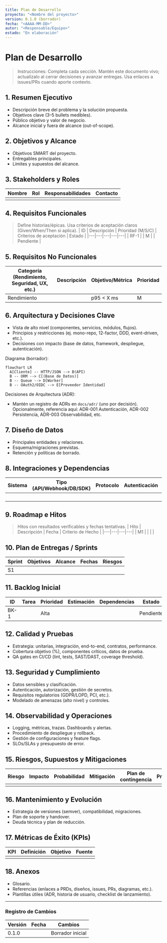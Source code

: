 ```yaml
---
title: Plan de Desarrollo
proyecto: "<Nombre del proyecto>"
version: 0.1.0 (borrador)
fecha: "<AAAA-MM-DD>"
autor: "<Responsable/Equipo>"
estado: "En elaboración"
---
```


# Plan de Desarrollo

> Instrucciones: Completa cada sección. Mantén este documento vivo; actualízalo al cerrar decisiones y avanzar entregas. Usa enlaces a issues/PRs cuando aporte contexto.

## 1. Resumen Ejecutivo
- Descripción breve del problema y la solución propuesta.
- Objetivos clave (3–5 bullets medibles).
- Público objetivo y valor de negocio.
- Alcance inicial y fuera de alcance (out-of-scope).

## 2. Objetivos y Alcance
- Objetivos SMART del proyecto.
- Entregables principales.
- Límites y supuestos del alcance.

## 3. Stakeholders y Roles
| Nombre | Rol | Responsabilidades | Contacto |
|---|---|---|---|
| | | | |

## 4. Requisitos Funcionales
> Define historias/épicas. Usa criterios de aceptación claros (Given/When/Then si aplica).
| ID | Descripción | Prioridad (M/S/C) | Criterios de aceptación | Estado |
|---|---|---|---|---|
| RF-1 | | M | | Pendiente |

## 5. Requisitos No Funcionales
| Categoría (Rendimiento, Seguridad, UX, etc.) | Descripción | Objetivo/Métrica | Prioridad |
|---|---|---|---|
| Rendimiento | | p95 < X ms | M |

## 6. Arquitectura y Decisiones Clave
- Vista de alto nivel (componentes, servicios, módulos, flujos).
- Principios y restricciones (ej. mono-repo, 12-factor, DDD, event-driven, etc.).
- Decisiones con impacto (base de datos, framework, despliegue, autenticación).

Diagrama (borrador):
```mermaid
flowchart LR
  A[Cliente] -- HTTP/JSON --> B(API)
  B -- ORM --> C[(Base de Datos)]
  B -- Queue --> D[Worker]
  B -- OAuth2/OIDC --> E[Proveedor Identidad]
```

Decisiones de Arquitectura (ADR):
- Mantén un registro de ADRs en `docs/adr/` (uno por decisión). Opcionalmente, referencia aquí: ADR-001 Autenticación, ADR-002 Persistencia, ADR-003 Observabilidad, etc.

## 7. Diseño de Datos
- Principales entidades y relaciones.
- Esquema/migraciones previstas.
- Retención y políticas de borrado.

## 8. Integraciones y Dependencias
| Sistema | Tipo (API/Webhook/DB/SDK) | Protocolo | Autenticación | Entornos |
|---|---|---|---|---|
| | | | | Dev/Stage/Prod |

## 9. Roadmap e Hitos
> Hitos con resultados verificables y fechas tentativas.
| Hito | Descripción | Fecha | Criterio de Hecho |
|---|---|---|---|
| M1 | | | |

## 10. Plan de Entregas / Sprints
| Sprint | Objetivos | Alcance | Fechas | Riesgos |
|---|---|---|---|---|
| S1 | | | | |

## 11. Backlog Inicial
| ID | Tarea | Prioridad | Estimación | Dependencias | Estado |
|---|---|---|---|---|---|
| BK-1 | | Alta | | | Pendiente |

## 12. Calidad y Pruebas
- Estrategia: unitarias, integración, end-to-end, contratos, performance.
- Cobertura objetivo (%), componentes críticos, datos de prueba.
- QA gates en CI/CD (lint, tests, SAST/DAST, coverage threshold).

## 13. Seguridad y Cumplimiento
- Datos sensibles y clasificación.
- Autenticación, autorización, gestión de secretos.
- Requisitos regulatorios (GDPR/LOPD, PCI, etc.).
- Modelado de amenazas (alto nivel) y controles.

## 14. Observabilidad y Operaciones
- Logging, métricas, trazas. Dashboards y alertas.
- Procedimiento de despliegue y rollback.
- Gestión de configuraciones y feature flags.
- SLOs/SLAs y presupuesto de error.

## 15. Riesgos, Supuestos y Mitigaciones
| Riesgo | Impacto | Probabilidad | Mitigación | Plan de contingencia | Propietario |
|---|---|---|---|---|---|
| | | | | | |

## 16. Mantenimiento y Evolución
- Estrategia de versiones (semver), compatibilidad, migraciones.
- Plan de soporte y handover.
- Deuda técnica y plan de reducción.

## 17. Métricas de Éxito (KPIs)
| KPI | Definición | Objetivo | Fuente |
|---|---|---|---|
| | | | |

## 18. Anexos
- Glosario.
- Referencias (enlaces a PRDs, diseños, issues, PRs, diagramas, etc.).
- Plantillas útiles (ADR, historia de usuario, checklist de lanzamiento).

---

### Registro de Cambios
| Versión | Fecha | Cambios |
|---|---|---|
| 0.1.0 | <AAAA-MM-DD> | Borrador inicial |

